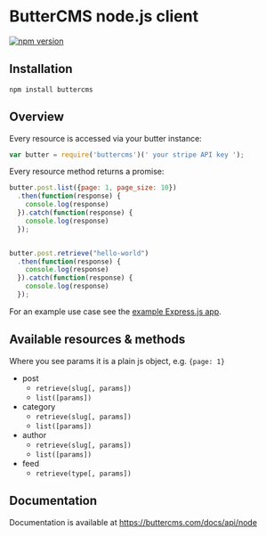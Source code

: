 # ButterCMS node.js client

[![npm version](https://img.shields.io/npm/v/buttercms.svg?style=flat-square)](https://www.npmjs.org/package/buttercms)

## Installation

```
npm install buttercms
```

## Overview

Every resource is accessed via your butter instance:

```js
var butter = require('buttercms')(' your stripe API key ');
```

Every resource method returns a promise:

```js
butter.post.list({page: 1, page_size: 10})
  .then(function(response) {
    console.log(response)
  }).catch(function(response) {
    console.log(response)
  });


butter.post.retrieve("hello-world")
  .then(function(response) {
    console.log(response)
  }).catch(function(response) {
    console.log(response)
  });
```

For an example use case see the [example Express.js app](https://github.com/buttercms/express-example).

## Available resources & methods

Where you see params it is a plain js object, e.g. `{page: 1}`

* post
  * `retrieve(slug[, params])`
  * `list([params])`
* category
  * `retrieve(slug[, params])`
  * `list([params])`
* author
  * `retrieve(slug[, params])`
  * `list([params])`
* feed
  * `retrieve(type[, params])`

## Documentation

Documentation is available at https://buttercms.com/docs/api/node
